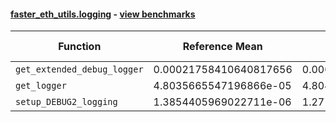 #### [faster_eth_utils.logging](https://github.com/BobTheBuidler/faster-eth-utils/blob/runners/faster_eth_utils/logging.py) - [view benchmarks](https://github.com/BobTheBuidler/faster-eth-utils/blob/runners/benchmarks/test_logging_benchmarks.py)

| Function | Reference Mean | Faster Mean | % Change | Speedup (%) | x Faster | Faster |
|----------|---------------|-------------|----------|-------------|----------|--------|
| `get_extended_debug_logger` | 0.00021758410640817656 | 0.00021145565201159946 | 2.82% | 2.90% | 1.03x | ✅ |
| `get_logger` | 4.8035665547196866e-05 | 4.804584997600831e-05 | -0.02% | -0.02% | 1.00x | ❌ |
| `setup_DEBUG2_logging` | 1.3854405969022711e-06 | 1.2717216618279988e-06 | 8.21% | 8.94% | 1.09x | ✅ |
